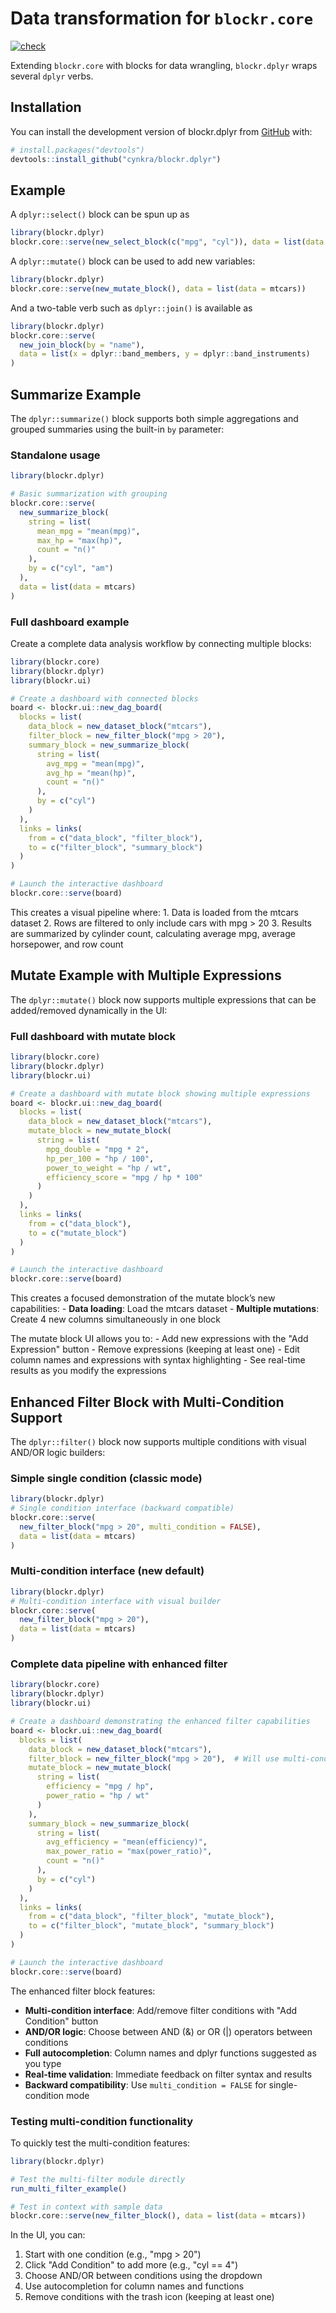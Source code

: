 
<!-- README.md is generated from README.Rmd. Please edit that file -->

# Data transformation for `blockr.core`

<!-- badges: start -->

[![check](https://github.com/cynkra/blockr.dplyr/actions/workflows/check.yaml/badge.svg)](https://github.com/cynkra/blockr.dplyr/actions/workflows/check.yaml)
<!-- badges: end -->

Extending `blockr.core` with blocks for data wrangling, `blockr.dplyr`
wraps several `dplyr` verbs.

## Installation

You can install the development version of blockr.dplyr from
[GitHub](https://github.com/) with:

``` r
# install.packages("devtools")
devtools::install_github("cynkra/blockr.dplyr")
```

## Example

A `dplyr::select()` block can be spun up as

``` r
library(blockr.dplyr)
blockr.core::serve(new_select_block(c("mpg", "cyl")), data = list(data = mtcars))
```

A `dplyr::mutate()` block can be used to add new variables:

``` r
library(blockr.dplyr)
blockr.core::serve(new_mutate_block(), data = list(data = mtcars))
```

And a two-table verb such as `dplyr::join()` is available as

``` r
library(blockr.dplyr)
blockr.core::serve(
  new_join_block(by = "name"),
  data = list(x = dplyr::band_members, y = dplyr::band_instruments)
)
```

## Summarize Example

The `dplyr::summarize()` block supports both simple aggregations and
grouped summaries using the built-in `by` parameter:

### Standalone usage

``` r
library(blockr.dplyr)

# Basic summarization with grouping
blockr.core::serve(
  new_summarize_block(
    string = list(
      mean_mpg = "mean(mpg)",
      max_hp = "max(hp)",
      count = "n()"
    ),
    by = c("cyl", "am")
  ),
  data = list(data = mtcars)
)
```

### Full dashboard example

Create a complete data analysis workflow by connecting multiple blocks:

``` r
library(blockr.core)
library(blockr.dplyr)
library(blockr.ui)

# Create a dashboard with connected blocks
board <- blockr.ui::new_dag_board(
  blocks = list(
    data_block = new_dataset_block("mtcars"),
    filter_block = new_filter_block("mpg > 20"),
    summary_block = new_summarize_block(
      string = list(
        avg_mpg = "mean(mpg)",
        avg_hp = "mean(hp)", 
        count = "n()"
      ),
      by = c("cyl")
    )
  ),
  links = links(
    from = c("data_block", "filter_block"),
    to = c("filter_block", "summary_block")
  )
)

# Launch the interactive dashboard
blockr.core::serve(board)
```

This creates a visual pipeline where: 1. Data is loaded from the mtcars
dataset 2. Rows are filtered to only include cars with mpg \> 20 3.
Results are summarized by cylinder count, calculating average mpg,
average horsepower, and row count

## Mutate Example with Multiple Expressions

The `dplyr::mutate()` block now supports multiple expressions that can
be added/removed dynamically in the UI:

### Full dashboard with mutate block

``` r
library(blockr.core)
library(blockr.dplyr)
library(blockr.ui)

# Create a dashboard with mutate block showing multiple expressions
board <- blockr.ui::new_dag_board(
  blocks = list(
    data_block = new_dataset_block("mtcars"),
    mutate_block = new_mutate_block(
      string = list(
        mpg_double = "mpg * 2",
        hp_per_100 = "hp / 100", 
        power_to_weight = "hp / wt",
        efficiency_score = "mpg / hp * 100"
      )
    )
  ),
  links = links(
    from = c("data_block"),
    to = c("mutate_block")
  )
)

# Launch the interactive dashboard
blockr.core::serve(board)
```

This creates a focused demonstration of the mutate block’s new
capabilities: - **Data loading**: Load the mtcars dataset - **Multiple
mutations**: Create 4 new columns simultaneously in one block

The mutate block UI allows you to: - Add new expressions with the "Add
Expression" button - Remove expressions (keeping at least one) - Edit
column names and expressions with syntax highlighting - See real-time
results as you modify the expressions

## Enhanced Filter Block with Multi-Condition Support

The `dplyr::filter()` block now supports multiple conditions with visual AND/OR logic builders:

### Simple single condition (classic mode)

``` r
library(blockr.dplyr)
# Single condition interface (backward compatible)
blockr.core::serve(
  new_filter_block("mpg > 20", multi_condition = FALSE), 
  data = list(data = mtcars)
)
```

### Multi-condition interface (new default)

``` r
library(blockr.dplyr)
# Multi-condition interface with visual builder
blockr.core::serve(
  new_filter_block("mpg > 20"), 
  data = list(data = mtcars)
)
```

### Complete data pipeline with enhanced filter

``` r
library(blockr.core)
library(blockr.dplyr)
library(blockr.ui)

# Create a dashboard demonstrating the enhanced filter capabilities
board <- blockr.ui::new_dag_board(
  blocks = list(
    data_block = new_dataset_block("mtcars"),
    filter_block = new_filter_block("mpg > 20"),  # Will use multi-condition UI
    mutate_block = new_mutate_block(
      string = list(
        efficiency = "mpg / hp",
        power_ratio = "hp / wt"
      )
    ),
    summary_block = new_summarize_block(
      string = list(
        avg_efficiency = "mean(efficiency)",
        max_power_ratio = "max(power_ratio)",
        count = "n()"
      ),
      by = c("cyl")
    )
  ),
  links = links(
    from = c("data_block", "filter_block", "mutate_block"),
    to = c("filter_block", "mutate_block", "summary_block")
  )
)

# Launch the interactive dashboard
blockr.core::serve(board)
```

The enhanced filter block features:
- **Multi-condition interface**: Add/remove filter conditions with "Add Condition" button
- **AND/OR logic**: Choose between AND (&) or OR (|) operators between conditions
- **Full autocompletion**: Column names and dplyr functions suggested as you type
- **Real-time validation**: Immediate feedback on filter syntax and results
- **Backward compatibility**: Use `multi_condition = FALSE` for single-condition mode

### Testing multi-condition functionality

To quickly test the multi-condition features:

``` r
library(blockr.dplyr)

# Test the multi-filter module directly
run_multi_filter_example()

# Test in context with sample data
blockr.core::serve(new_filter_block(), data = list(data = mtcars))
```

In the UI, you can:
1. Start with one condition (e.g., "mpg > 20")
2. Click "Add Condition" to add more (e.g., "cyl == 4")
3. Choose AND/OR between conditions using the dropdown
4. Use autocompletion for column names and functions
5. Remove conditions with the trash icon (keeping at least one)
